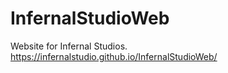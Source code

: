 # InfernalStudioWeb
Website for Infernal Studios.
https://infernalstudio.github.io/InfernalStudioWeb/
